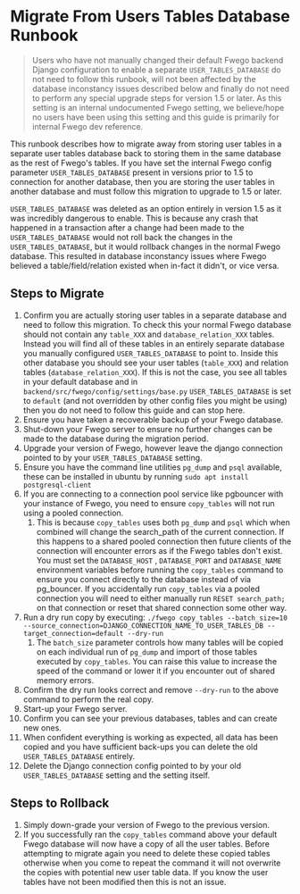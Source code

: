 # Migrate From Users Tables Database Runbook

> Users who have not manually changed their default Fwego backend Django configuration
> to enable a separate `USER_TABLES_DATABASE` do not need to follow this runbook, will
> not been affected by the database inconstancy issues described below and finally do
> not need to perform any special upgrade steps for version 1.5 or later. As this
> setting is an internal undocumented Fwego setting, we believe/hope no users have
> been using this setting and this guide is primarily for internal Fwego dev
> reference.

This runbook describes how to migrate away from storing user tables in a separate user
tables database back to storing them in the same database as the rest of Fwego's
tables. If you have set the internal Fwego config parameter `USER_TABLES_DATABASE`
present in versions prior to 1.5 to connection for another database, then you are
storing the user tables in another database and must follow this migration to upgrade to
1.5 or later.

`USER_TABLES_DATABASE` was deleted as an option entirely in version 1.5 as it was
incredibly dangerous to enable. This is because any crash that happened in a transaction
after a change had been made to the `USER_TABLES_DATABASE`
would not roll back the changes in the `USER_TABLES_DATABASE`, but it would rollback
changes in the normal Fwego database. This resulted in database inconstancy issues
where Fwego believed a table/field/relation existed when in-fact it didn't, or vice
versa.

## Steps to Migrate

1. Confirm you are actually storing user tables in a separate database and need to
   follow this migration. To check this your normal Fwego database should not contain
   any `table_XXX` and `database_relation_XXX` tables. Instead you will find all of
   these tables in an entirely separate database you manually configured
   `USER_TABLES_DATABASE` to point to. Inside this other database you should see your
   user tables (`table_XXX`) and relation tables (`database_relation_XXX`). If this is
   not the case, you see all tables in your default database and in
   `backend/src/fwego/config/settings/base.py` `USER_TABLES_DATABASE` is set to
   `default` (and not overridden by other config files you might be using) then you do
   not need to follow this guide and can stop here.
1. Ensure you have taken a recoverable backup of your Fwego database.
1. Shut-down your Fwego server to ensure no further changes can be made to the
   database during the migration period.
1. Upgrade your version of Fwego, however leave the django connection pointed to by
   your `USER_TABLES_DATABASE` setting.
1. Ensure you have the command line utilities `pg_dump` and `psql` available, these can
   be installed in ubuntu by running `sudo apt install postgresql-client`
1. If you are connecting to a connection pool service like pgbouncer with your instance
   of Fwego, you need to ensure `copy_tables` will not run using a pooled connection.
    1. This is because `copy_tables` uses both `pg_dump` and `psql` which when combined
       will change the search_path of the current connection. If this happens to a
       shared pooled connection then future clients of the connection will encounter
       errors as if the Fwego tables don't exist. You must set the `DATABASE_HOST`
       , `DATABASE_PORT` and `DATABASE_NAME` environment variables before running the
       `copy_tables` command to ensure you connect directly to the database instead of
       via pg_bouncer. If you accidentally run `copy_tables` via a pooled connection you
       will need to either manually run `RESET search_path;` on that connection or reset
       that shared connection some other way.
1. Run a dry run copy by
   executing: `./fwego copy_tables --batch_size=10 --source_connection=DJANGO_CONNECTION_NAME_TO_USER_TABLES_DB --target_connection=default --dry-run`
    1. The `batch_size` parameter controls how many tables will be copied on each
       individual run of `pg_dump` and import of those tables executed by `copy_tables`.
       You can raise this value to increase the speed of the command or lower it if you
       encounter out of shared memory errors.
1. Confirm the dry run looks correct and remove `--dry-run` to the above command to
   perform the real copy.
1. Start-up your Fwego server.
1. Confirm you can see your previous databases, tables and can create new ones.
1. When confident everything is working as expected, all data has been copied and you
   have sufficient back-ups you can delete the old `USER_TABLES_DATABASE` entirely.
1. Delete the Django connection config pointed to by your old
   `USER_TABLES_DATABASE` setting and the setting itself.

## Steps to Rollback

1. Simply down-grade your version of Fwego to the previous version.
1. If you successfully ran the `copy_tables` command above your default Fwego database
   will now have a copy of all the user tables. Before attempting to migrate again you
   need to delete these copied tables otherwise when you come to repeat the command it
   will not overwrite the copies with potential new user table data. If you know the
   user tables have not been modified then this is not an issue.

